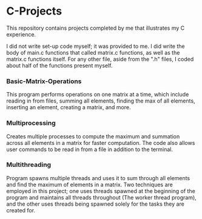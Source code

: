 # C-Projects
This repository contains projects completed by me that illustrates my C experience.

I did not write set-up code myself; it was provided to me. I did write the body of main.c functions that called matrix.c functions, as well as the matrix.c functions itself. For any other file, aside from the ".h" files, I coded about half of the functions present myself.

### Basic-Matrix-Operations
This program performs operations on one matrix at a time, which include reading in from files, summing all elements, finding the max of all elements, inserting an element, creating a matrix, and more.

### Multiprocessing
Creates multiple processes to compute the maximum and summation across all elements in a matrix for faster computation. The code also allows user commands to be read in from a file in addition to the terminal.

### Multithreading
Program spawns multiple threads and uses it to sum through all elements and find the maximum of elements in a matrix. Two techniques are employed in this project; one uses threads spawned at the beginning of the program and maintains all threads throughout (The worker thread program), and the other uses threads being spawned solely for the tasks they are created for.
